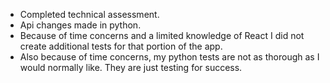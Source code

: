 + Completed technical assessment.
+ Api changes made in python.
+ Because of time concerns and a limited knowledge of React I did not create additional tests for that portion of the app.
+ Also because of time concerns, my python tests are not as thorough as I would normally like. They are just testing for success.
